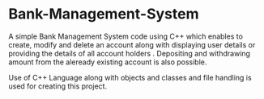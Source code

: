 # Bank-Management-System
A simple Bank Management System code using C++ which enables to create, modify and delete an account along with  displaying user details or providing the details of all account holders . Depositing and withdrawing amount from the aleready existing account is also possible.

Use of C++ Language along with objects and classes and file handling is used for creating this  project.
